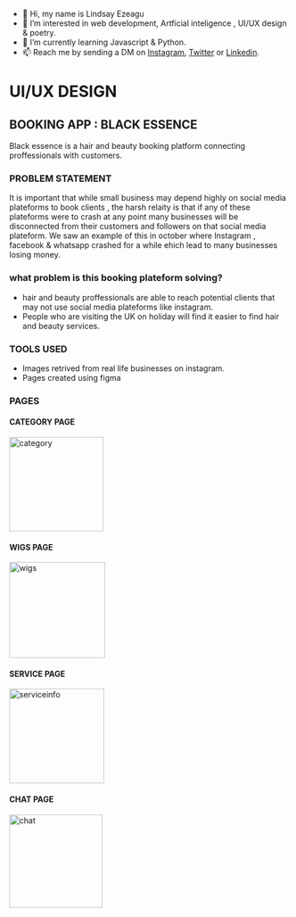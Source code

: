 - 👋 Hi, my name is Lindsay Ezeagu
- 👀 I’m interested in web development, Artficial inteligence , UI/UX design & poetry.
- 🌱 I’m currently learning Javascript & Python.
- 📫 Reach me by sending a DM on [Instagram](https://www.instagram.com/lindsay.tech/),
[Twitter]( https://twitter.com/OnlyQuality1) or 
[Linkedin](https://www.linkedin.com/in/lindsayezeagu/).

<!---
LindsayEzeagu/LindsayEzeagu is a ✨ special ✨ repository because its `README.md` (this file) appears on your GitHub profile.
You can click the Preview link to take a look at your changes.
--->

# UI/UX DESIGN 
## BOOKING APP : BLACK ESSENCE 

Black essence is a hair and beauty booking platform connecting proffessionals with customers.

### PROBLEM STATEMENT 
 It is important that while small business may depend highly on social media plateforms to book clients , the harsh relaity is that if any of these plateforms were to crash at any point many businesses will be disconnected from their customers and followers on that social media plateform. We saw an example of this in october where Instagram , facebook & whatsapp crashed for a while ehich lead to many businesses losing money.
 
### what problem is this booking plateform solving?
- hair and beauty proffessionals are able to reach potential clients that may not use social media plateforms like instagram. 
- People who are visiting the UK on holiday will find it easier to find hair and beauty services. 


### TOOLS USED 
- Images retrived from real life businesses on instagram. 
- Pages created using figma 

### PAGES
#### CATEGORY PAGE 
<img width="169" alt="category" src="https://user-images.githubusercontent.com/93843883/142600254-3b54ee7f-4d55-4160-a7e8-857670e734cc.png">

#### WIGS PAGE 
<img width="172" alt="wigs" src="https://user-images.githubusercontent.com/93843883/142599785-451db0b2-2ad9-4ca1-8d8e-174843d9f871.PNG">

#### SERVICE PAGE 
<img width="170" alt="serviceinfo" src="https://user-images.githubusercontent.com/93843883/142600218-efd46902-33dd-41de-af8f-2a94063dda30.PNG">

#### CHAT PAGE 
<img width="167" alt="chat" src="https://user-images.githubusercontent.com/93843883/142600295-5e44d729-7c94-4607-920b-10a6cfbd10c4.PNG">
